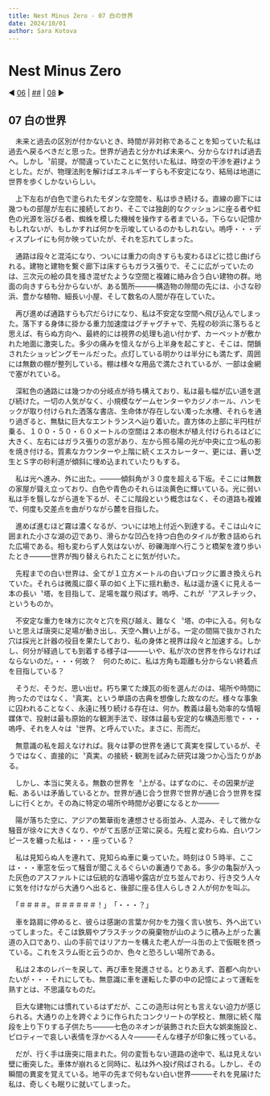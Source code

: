 ```yaml
---
title: Nest Minus Zero - 07 白の世界
date: 2024/10/01
author: Sara Kotova
---
```


# Nest Minus Zero

◀ [06](/work/novel/post-NestMinusZero/06) | [##](/work/novel/post-NestMinusZero/summary) | [08](/work/novel/post-NestMinusZero/08) ▶

## 07 白の世界

<div class='max-w-3xl'>

　未来と過去の区別が付かないとき、時間が非対称であることを知っていた私は過去へ戻るべきだと思った。世界が過去と分かれば未来へ、分からなければ過去へ。しかし〝前提〟が間違っていたことに気付いた私は、時空の干渉を避けようとした。だが、物理法則を解けばエネルギーすらも不安定になり、結局は地道に世界を歩くしかないらしい。

　上下左右が白色で塗られたモダンな空間を、私は歩き続ける。直線の廊下には幾つもの部屋が左右に接続しており、そこでは独創的なクッションに座る者や虹色の光源を浴びる者、蜘蛛を模した機械を操作する者までいる。下らない記憶かもしれないが、もしかすれば何かを示唆しているのかもしれない。嗚呼・・・ディスプレイにも何か映っていたが、それを忘れてしまった。

　通路は段々と混沌になり、ついには重力の向きすらも変わるほどに捻じ曲げられる。建物と建物を繋ぐ廊下は床すらもガラス張りで、そこに広がっていたのは、三次元の絵の具を掻き混ぜたような空間と複雑に絡み合う白い建物の群。地面の向きすらも分からないが、ある箇所―――構造物の隙間の先には、小さな砂浜、豊かな植物、細長い小屋、そして数名の人間が存在していた。

　再び進めば通路すらも穴だらけになり、私は不安定な空間へ飛び込んでしまった。落下する身体に掛かる重力加速度はグチャグチャで、先程の砂浜に落ちると思えば、有らぬ方向へ、最終的には視界の処理も追い付かず、カーペットが敷かれた地面に激突した。多少の痛みを憶えながら上半身を起こすと、そこは、閉鎖されたショッピングモールだった。点灯している明かりは半分にも満たず、周囲には無数の棚が整列している。棚は様々な用品で満たされているが、一部は金網で塞がれている。

　深紅色の通路には幾つかの分岐点が待ち構えており、私は最も幅が広い道を選び続けた。一切の人気がなく、小規模なゲームセンターやカジノホール、ハンモックが取り付けられた洒落な書店、生命体が存在しない濁った水槽、それらを通り過ぎると、無駄に巨大なエントランスへ辿り着いた。直方体の上部に半円柱が乗る、１００・５０・６０メートルの空間は２本の樹木が植え付けられるほどに大きく、左右にはガラス張りの窓があり、左から照る陽の光が中央に立つ私の影を焼き付ける。質素なカウンターや上階に続くエスカレーター、更には、蒼い芝生とＳ字の砂利道が傾斜に埋め込まれていたりもする。

　私は光へ進み、外に出た。―――傾斜角が３０度を超える下坂。そこには無数の家屋が聳え立っており、白色や青色のそれらは淡黄色に輝いている。光に弱い私は手を翳しながら道を下るが、そこに階段という概念はなく、その道路も複雑で、何度も交差点を曲がりながら麓を目指した。

　進めば進むほど霧は濃くなるが、ついには地上付近へ到達する。そこは山々に囲まれた小さな湖の辺であり、滑らかな凹凸を持つ白色のタイルが敷き詰められた広場である。相も変わらず人気はないが、砂礫海岸へ行こうと橋架を渡り歩いたとき―――世界が掏り替えられたことに気が付いた。

　先程までの白い世界は、全てが１立方メートルの白いブロックに置き換えられていた。それらは微風に靡く草の如く上下に揺れ動き、私は遥か遠くに見える一本の長い〝塔〟を目指して、足場を蹴り飛ばす。嗚呼、これが〝アスレチック〟というものか。

　不安定な重力を味方に次々と穴を飛び越え、難なく〝塔〟の中に入る。何もないと思えば唐突に足場が動き出し、天空へ舞い上がる。一定の間隔で抜かされた穴は採光と計器の役目を果たしており、私の身体と視界は段々と加速する。しかし、何分が経過しても到着する様子は―――いや、私が次の世界を作らなければならないのだ。・・・何故？　何のために、私は方角も距離も分からない終着点を目指している？

　そうだ、そうだ、思い出せ。朽ち果てた煉瓦の街を選んだのは、場所や時間に拘ったのではなく、〝真実〟という単語の古典を想像した故なのだ。様々な事象に囚われることなく、永遠に残り続ける存在は、何か。教義は最も効率的な情報媒体で、投射は最も原始的な観測手法で、球体は最も安定的な構造形態で・・・嗚呼、それを人々は〝世界〟と呼んでいた。まさに、形而だ。

　無意識の私を超えなければ。我々は夢の世界を通じて真実を探しているが、そうではなく、直接的に〝真実〟の接続・観測を試みた研究は幾つか心当たりがある。

　しかし、本当に笑える。無数の世界を〝上がる〟はずなのに、その因果が逆転、あるいは矛盾しているとか。世界が通じ合う世界で世界が通じ合う世界を探しに行くとか。その為に特定の場所や時間が必要になるとか―――

　陽が落ちた空に、アジアの繁華街を連想させる街並み、人混み、そして微かな騒音が徐々に大きくなり、やがて五感が正常に戻る。先程と変わらぬ、白いワンピースを纏った私は・・・座っている？

　私は見知らぬ人を連れて、見知らぬ車に乗っていた。時刻は０５時半、ここは・・・車窓を伝って騒音が聞こえるぐらいの裏通りである。多少の亀裂が入った灰色のアスファルトには伝統的な酒場や露店が立ち並んでおり、行き交う人々に気を付けながら大通りへ出ると、後部に座る住人らしき２人が何かを叫ぶ。

　「＃＃＃＃。＃＃＃＃＃＃！」　「・・・？」

　車を路肩に停めると、彼らは感謝の言葉か何かを力強く言い放ち、外へ出ていってしまった。そこは鉄屑やプラスチックの廃棄物が山のように積み上がった裏道の入口であり、山の手前ではリアカーを構えた老人が一斗缶の上で仮眠を摂っている。これをスラム街と云うのか、色々と恐ろしい場所である。

　私は２本のレバーを戻して、再び車を発進させる。とりあえず、首都へ向かいたいが・・・それにしても、無意識に車を運転した夢の中の記憶によって運転を熟すとは、不思議なものだ。

　巨大な建物には慣れているはずだが、ここの造形は何とも言えない迫力が感じられる。大通りの上を跨ぐように作られたコンクリートの学校と、無限に続く階段を上り下りする子供たち―――七色のネオンが装飾された巨大な娯楽施設と、ピロティーで哀しい表情を浮かべる人々―――そんな様子が印象に残っている。

　だが、行く手は唐突に阻まれた。何の変哲もない道路の途中で、私は見えない壁に衝突した。車体が崩れると同時に、私は外へ投げ飛ばされる。しかし、その瞬間の異変を覚えている。地平の先まで何もない白い世界―――それを見届けた私は、奇しくも眠りに就いてしまった。

</div>
